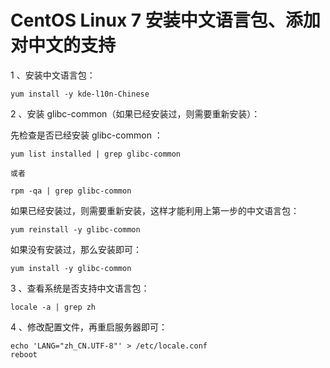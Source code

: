 # CentOS Linux 7 安装中文语言包、添加对中文的支持

1 、安装中文语言包：

```
yum install -y kde-l10n-Chinese
```

2 、安装 glibc-common（如果已经安装过，则需要重新安装）：

先检查是否已经安装 glibc-common ：

```
yum list installed | grep glibc-common

或者

rpm -qa | grep glibc-common
```

如果已经安装过，则需要重新安装，这样才能利用上第一步的中文语言包：

```
yum reinstall -y glibc-common
```

如果没有安装过，那么安装即可：

```
yum install -y glibc-common
```

3 、查看系统是否支持中文语言包：

```
locale -a | grep zh
```

4 、修改配置文件，再重启服务器即可：

```
echo 'LANG="zh_CN.UTF-8"' > /etc/locale.conf
reboot
```